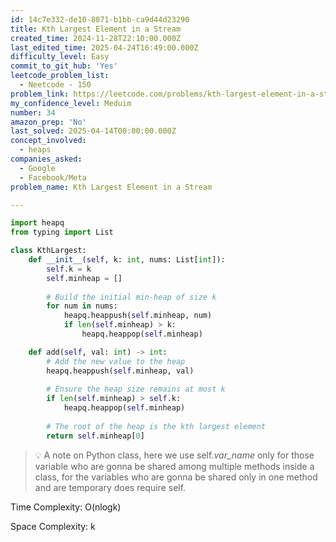 ```yaml
---
id: 14c7e332-de10-8071-b1bb-ca9d44d23290
title: Kth Largest Element in a Stream
created_time: 2024-11-28T22:10:00.000Z
last_edited_time: 2025-04-24T16:49:00.000Z
difficulty_level: Easy
commit_to_git_hub: 'Yes'
leetcode_problem_list:
  - Neetcode - 150
problem_link: https://leetcode.com/problems/kth-largest-element-in-a-stream/description/
my_confidence_level: Meduim
number: 34
amazon_prep: 'No'
last_solved: 2025-04-14T00:00:00.000Z
concept_involved:
  - heaps
companies_asked:
  - Google
  - Facebook/Meta
problem_name: Kth Largest Element in a Stream

---
```


```python
import heapq
from typing import List

class KthLargest:
    def __init__(self, k: int, nums: List[int]):
        self.k = k
        self.minheap = []
        
        # Build the initial min-heap of size k
        for num in nums:
            heapq.heappush(self.minheap, num)
            if len(self.minheap) > k:
                heapq.heappop(self.minheap)

    def add(self, val: int) -> int:
        # Add the new value to the heap
        heapq.heappush(self.minheap, val)
        
        # Ensure the heap size remains at most k
        if len(self.minheap) > self.k:
            heapq.heappop(self.minheap)
        
        # The root of the heap is the kth largest element
        return self.minheap[0]

```

> 💡 A note on Python class, here we use self.*var\_name* only for those variable who are gonna be shared among multiple methods inside a class, for the variables who are gonna be shared only in one method and are temporary does require self.

Time Complexity: O(nlogk)

Space Complexity: k
